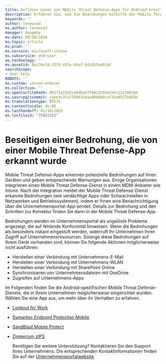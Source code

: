 ```yaml
---
title: Auflösen einer von Mobile Threat Defense-Apps für Android ermittelten Sicherheits- oder App-Bedrohung
description: Erfahren Sie, wie Sie Bedrohungen mithilfe der Mobile Threat Defense-Apps für Android-Geräte beseitigen.
keywords: ''
author: lenewsad
ms.author: lanewsad
manager: dougeby
ms.date: 08/28/2018
ms.topic: article
ms.prod: ''
ms.service: microsoft-intune
ms.subservice: end-user
ms.technology: ''
ms.assetid: 9e176e10-72fd-42fe-94ef-b41d57a4914f
searchScope:
- User help
ROBOTS: ''
ms.custom: intune-enduser
ms.collection: ''
ms.openlocfilehash: 065f1e23d2c49d8ae7fd0c22924cb6c21c2891b0
ms.sourcegitcommit: caee3c3fa77586314aa8040b0caf32a0527b669e
ms.translationtype: MTE75
ms.contentlocale: de-DE
ms.lasthandoff: 01/10/2020
ms.locfileid: "75857322"
---
```

# <a name="resolve-a-threat-found-by-a-mobile-threat-defense-app"></a>Beseitigen einer Bedrohung, die von einer Mobile Threat Defense-App erkannt wurde

Mobile Threat Defense-Apps erkennen potenzielle Bedrohungen auf Ihren Geräten und geben entsprechende Warnungen aus. Einige Organisationen integrieren einen Mobile Threat Defense-Dienst in einem MDM-Anbieter wie Intune. Nach der Integration meldet der Mobile Threat Defense-Dienst erkannte Bedrohungen (wie verdächtige Apps oder Schwachstellen in Netzwerken und Betriebssystemen), indem er Ihnen eine Benachrichtigung über die Unternehmensportal-App sendet. Details zur Bedrohung und den Schritten zur Korrektur finden Sie dann in der Mobile Threat Defense-App.

Bedrohungen werden im Unternehmensportal als ungelöste Probleme angezeigt, die auf fehlende Konformität hinweisen. Wenn die Bedrohungen als besonders riskant eingestuft werden, widerruft Ihr Unternehmen Ihren Zugriff auf Unternehmensressourcen. Solange diese Bedrohungen auf Ihrem Gerät vorhanden sind, können Sie folgende Aktionen möglicherweise nicht ausführen:  

* Herstellen einer Verbindung mit Unternehmens-E-Mail
* Herstellen einer Verbindung mit Unternehmens-WLAN
* Herstellen einer Verbindung mit SharePoint Online
* Synchronisieren von Unternehmensdateien mit OneDrive
* Zugreifen auf Unternehmens-Apps

Im Folgenden finden Sie die Android-spezifischen Mobile Threat Defense-Dienste, die in Ihrem Unternehmen möglicherweise eingerichtet wurden. Wählen Sie eine App aus, um mehr über ihr Verhalten zu erfahren.  

* [Lookout for Work](you-need-to-resolve-a-threat-found-by-lookout-for-work-android.md)
* [Symantec Endpoint Protection Mobile](you-need-to-resolve-a-threat-found-by-skycure-android.md)
* [SandBlast Mobile Protect](you-need-to-resolve-a-threat-found-by-checkpoint-android.md)
* [Zimperium zIPS](you-need-to-resolve-a-threat-found-by-zips-android.md)  

  Benötigen Sie weitere Unterstützung? Kontaktieren Sie den Support Ihres Unternehmens. Die entsprechenden Kontaktinformationen finden Sie auf der [Unternehmensportalwebsite](https://go.microsoft.com/fwlink/?linkid=2010980).  


